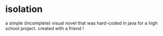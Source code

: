 # isolation

a simple (incomplete) visual novel that was hard-coded in java for a high school project. created with a friend !
